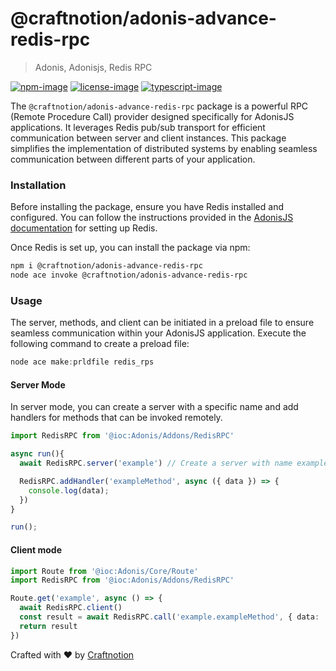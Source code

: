 # @craftnotion/adonis-advance-redis-rpc

> Adonis, Adonisjs, Redis RPC

[![npm-image]][npm-url] [![license-image]][license-url] [![typescript-image]][typescript-url]

The `@craftnotion/adonis-advance-redis-rpc` package is a powerful RPC (Remote Procedure Call) provider designed specifically for AdonisJS applications. It leverages Redis pub/sub transport for efficient communication between server and client instances. This package simplifies the implementation of distributed systems by enabling seamless communication between different parts of your application.

### Installation

Before installing the package, ensure you have Redis installed and configured. You can follow the instructions provided in the [AdonisJS documentation](https://docs.adonisjs.com/guides/redis) for setting up Redis.

Once Redis is set up, you can install the package via npm:

```bash
npm i @craftnotion/adonis-advance-redis-rpc
node ace invoke @craftnotion/adonis-advance-redis-rpc
```

### Usage

The server, methods, and client can be initiated in a preload file to ensure seamless communication within your AdonisJS application. Execute the following command to create a preload file:

```ts
node ace make:prldfile redis_rps
```

#### Server Mode

In server mode, you can create a server with a specific name and add handlers for methods that can be invoked remotely.

```typescript
import RedisRPC from '@ioc:Adonis/Addons/RedisRPC'

async run(){
  await RedisRPC.server('example') // Create a server with name example

  RedisRPC.addHandler('exampleMethod', async ({ data }) => {
    console.log(data);
  })
}

run();

```

#### Client mode

```ts
import Route from '@ioc:Adonis/Core/Route'
import RedisRPC from '@ioc:Adonis/Addons/RedisRPC'

Route.get('example', async () => {
  await RedisRPC.client()
  const result = await RedisRPC.call('example.exampleMethod', { data: 'message' })
  return result
})
```

Crafted with ❤️ by [Craftnotion](https://craftnotion.com)

[npm-image]: https://img.shields.io/npm/v/@craftnotion/adonis-advance-redis-rpc.svg?style=for-the-badge&logo=npm
[npm-url]: https://www.npmjs.com/package/@craftnotion/adonis-advance-redis-rpc 'npm'
[license-image]: https://img.shields.io/npm/l/@craftnotion/adonis-advance-redis-rpc?color=blueviolet&style=for-the-badge
[license-url]: LICENSE.md 'license'
[typescript-image]: https://img.shields.io/badge/Typescript-294E80.svg?style=for-the-badge&logo=typescript
[typescript-url]: "typescript"

